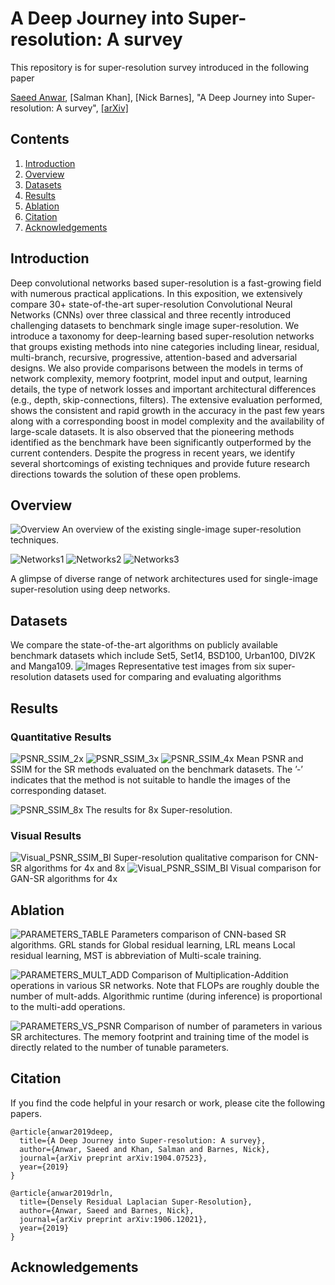 # A Deep Journey into Super-resolution: A survey
This repository is for super-resolution survey introduced in the following paper

[Saeed Anwar](https://saeed-anwar.github.io/), [Salman Khan], [Nick Barnes], "A Deep Journey into Super-resolution: A survey", [[arXiv]](https://arxiv.org/abs/1904.07523) 


## Contents
1. [Introduction](#introduction)
2. [Overview](#overview)
3. [Datasets](#datasets)
4. [Results](#results)
5. [Ablation](#ablation)
6. [Citation](#citation)
7. [Acknowledgements](#acknowledgements)

## Introduction
Deep convolutional networks based super-resolution is a fast-growing field with numerous practical applications. In this exposition, we extensively compare 30+ state-of-the-art super-resolution Convolutional Neural Networks (CNNs) over three classical and three recently introduced challenging datasets to benchmark single image super-resolution. We introduce a taxonomy for deep-learning based super-resolution networks that groups existing methods into nine categories including linear, residual, multi-branch, recursive, progressive, attention-based and adversarial designs. We also provide comparisons between the models in terms of network complexity, memory footprint, model input and output, learning details, the type of network losses and important architectural differences (e.g., depth, skip-connections, filters). The extensive evaluation performed, shows the consistent and rapid growth in the accuracy in the past few years along with a corresponding boost in model complexity and the availability of large-scale datasets. It is also observed that the pioneering methods identified as the benchmark have been significantly outperformed by the current contenders. Despite the progress in recent years, we identify several shortcomings of existing techniques and provide future research directions towards the solution of these open problems.

## Overview
![Overview](/Figs/Overview.png)
An overview of the existing single-image super-resolution techniques.

![Networks1](/Figs/Net1.PNG)
![Networks2](/Figs/Net2.PNG)
![Networks3](/Figs/Net3.PNG)

A glimpse of diverse range of network architectures used for single-image super-resolution using deep networks.

## Datasets
We compare the state-of-the-art algorithms on publicly available benchmark datasets which include Set5, Set14, BSD100, Urban100, DIV2K and
Manga109.
![Images](/Figs/RepresentativeImages.PNG)
Representative test images from six super-resolution datasets used for comparing and evaluating algorithms

## Results
### Quantitative Results
![PSNR_SSIM_2x](/Figs/2xTable.PNG)
![PSNR_SSIM_3x](/Figs/3xTable.PNG)
![PSNR_SSIM_4x](/Figs/4xTable.PNG)
Mean PSNR and SSIM for the SR methods evaluated on the benchmark datasets. The ’-’ indicates that the method is not suitable to handle the images of the corresponding dataset.

![PSNR_SSIM_8x](/Figs/8xTable.PNG)
The results for 8x Super-resolution.

### Visual Results

![Visual_PSNR_SSIM_BI](/Figs/Urban.PNG)
Super-resolution qualitative comparison for CNN-SR algorithms for 4x and 8x
![Visual_PSNR_SSIM_BI](/Figs/SR_GAN.PNG)
Visual comparison for GAN-SR algorithms for 4x

## Ablation
![PARAMETERS_TABLE](/Figs/parameters.PNG)
Parameters comparison of CNN-based SR algorithms. GRL stands for Global residual learning, LRL means Local residual learning, MST is
abbreviation of Multi-scale training.

![PARAMETERS_MULT_ADD](/Figs/mult_adds_comp.PNG)
Comparison of Multiplication-Addition operations in various SR networks. Note that FLOPs are roughly double the number of mult-adds.
Algorithmic runtime (during inference) is proportional to the multi-add operations.

![PARAMETERS_VS_PSNR](/Figs/params_comp.PNG)
Comparison of number of parameters in various SR architectures. The memory footprint and training time of the model is directly related to the number of tunable parameters.

## Citation
If you find the code helpful in your resarch or work, please cite the following papers.
```
@article{anwar2019deep,
  title={A Deep Journey into Super-resolution: A survey},
  author={Anwar, Saeed and Khan, Salman and Barnes, Nick},
  journal={arXiv preprint arXiv:1904.07523},
  year={2019}
}

@article{anwar2019drln,
  title={Densely Residual Laplacian Super-Resolution},
  author={Anwar, Saeed and Barnes, Nick},
  journal={arXiv preprint arXiv:1906.12021},
  year={2019}
}

```
## Acknowledgements


